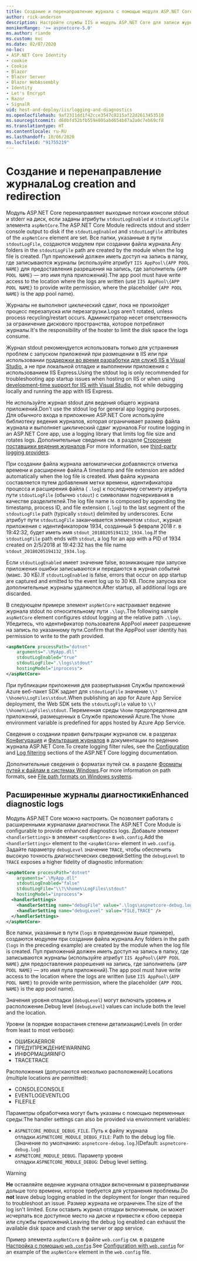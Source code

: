 ```yaml
---
title: Создание и перенаправление журнала с помощью модуля ASP.NET Core
author: rick-anderson
description: Настройте службы IIS и модуль ASP.NET Core для записи журналов и диагностических данных.
monikerRange: '>= aspnetcore-5.0'
ms.author: riande
ms.custom: mvc
ms.date: 02/07/2020
no-loc:
- ASP.NET Core Identity
- cookie
- Cookie
- Blazor
- Blazor Server
- Blazor WebAssembly
- Identity
- Let's Encrypt
- Razor
- SignalR
uid: host-and-deploy/iis/logging-and-diagnostics
ms.openlocfilehash: 9af2311dd1f42cce3547c8215af22d2613453510
ms.sourcegitcommit: d60bfd52bfb559e805abd654b87a2a0c7eb69cf8
ms.translationtype: HT
ms.contentlocale: ru-RU
ms.lasthandoff: 10/06/2020
ms.locfileid: "91755219"
---
```

# <a name="log-creation-and-redirection"></a><span data-ttu-id="b8c4e-103">Создание и перенаправление журнала</span><span class="sxs-lookup"><span data-stu-id="b8c4e-103">Log creation and redirection</span></span>

<span data-ttu-id="b8c4e-104">Модуль ASP.NET Core перенаправляет выходные потоки консоли stdout и stderr на диск, если заданы атрибуты `stdoutLogEnabled` и `stdoutLogFile` элемента `aspNetCore`.</span><span class="sxs-lookup"><span data-stu-id="b8c4e-104">The ASP.NET Core Module redirects stdout and stderr console output to disk if the `stdoutLogEnabled` and `stdoutLogFile` attributes of the `aspNetCore` element are set.</span></span> <span data-ttu-id="b8c4e-105">Все папки, указанные в пути `stdoutLogFile`, создаются модулем при создании файла журнала.</span><span class="sxs-lookup"><span data-stu-id="b8c4e-105">Any folders in the `stdoutLogFile` path are created by the module when the log file is created.</span></span> <span data-ttu-id="b8c4e-106">Пул приложений должен иметь доступ на запись в папку, где записываются журналы (используйте атрибут `IIS AppPool\{APP POOL NAME}` для предоставления разрешения на запись, где заполнитель `{APP POOL NAME}` — это имя пула приложений).</span><span class="sxs-lookup"><span data-stu-id="b8c4e-106">The app pool must have write access to the location where the logs are written (use `IIS AppPool\{APP POOL NAME}` to provide write permission, where the placeholder `{APP POOL NAME}` is the app pool name).</span></span>

<span data-ttu-id="b8c4e-107">Журналы не выполняют циклический сдвиг, пока не произойдет процесс перезапуска или перезагрузки.</span><span class="sxs-lookup"><span data-stu-id="b8c4e-107">Logs aren't rotated, unless process recycling/restart occurs.</span></span> <span data-ttu-id="b8c4e-108">Администратор несет ответственность за ограничение дискового пространства, которое потребляют журналы.</span><span class="sxs-lookup"><span data-stu-id="b8c4e-108">It's the responsibility of the hoster to limit the disk space the logs consume.</span></span>

<span data-ttu-id="b8c4e-109">Журнал stdout рекомендуется использовать только для устранения проблем с запуском приложений при размещении в IIS или при использовании [поддержки во время разработки для служб IIS в Visual Studio](xref:host-and-deploy/iis/development-time-iis-support), а не при локальной отладке и выполнении приложения с использованием IIS Express.</span><span class="sxs-lookup"><span data-stu-id="b8c4e-109">Using the stdout log is only recommended for troubleshooting app startup issues when hosting on IIS or when using [development-time support for IIS with Visual Studio](xref:host-and-deploy/iis/development-time-iis-support), not while debugging locally and running the app with IIS Express.</span></span>

<span data-ttu-id="b8c4e-110">Не используйте журнал stdout для ведения общего журнала приложений.</span><span class="sxs-lookup"><span data-stu-id="b8c4e-110">Don't use the stdout log for general app logging purposes.</span></span> <span data-ttu-id="b8c4e-111">Для обычного входа в приложение ASP.NET Core используйте библиотеку ведения журналов, которая ограничивает размер файла журнала и выполняет циклический сдвиг журналов.</span><span class="sxs-lookup"><span data-stu-id="b8c4e-111">For routine logging in an ASP.NET Core app, use a logging library that limits log file size and rotates logs.</span></span> <span data-ttu-id="b8c4e-112">Дополнительные сведения см. в разделе [Сторонние поставщики ведения журналов](xref:fundamentals/logging/index#third-party-logging-providers).</span><span class="sxs-lookup"><span data-stu-id="b8c4e-112">For more information, see [third-party logging providers](xref:fundamentals/logging/index#third-party-logging-providers).</span></span>

<span data-ttu-id="b8c4e-113">При создании файла журнала автоматически добавляются отметка времени и расширение файла.</span><span class="sxs-lookup"><span data-stu-id="b8c4e-113">A timestamp and file extension are added automatically when the log file is created.</span></span> <span data-ttu-id="b8c4e-114">Имя файла журнала составляется путем добавления метки времени, идентификатора процесса и расширения файла ( `.log`) к последнему сегменту атрибута пути `stdoutLogFile` (обычно `stdout`) с символами подчеркивания в качестве разделителей.</span><span class="sxs-lookup"><span data-stu-id="b8c4e-114">The log file name is composed by appending the timestamp, process ID, and file extension (`.log`) to the last segment of the `stdoutLogFile` path (typically `stdout`) delimited by underscores.</span></span> <span data-ttu-id="b8c4e-115">Если атрибут пути `stdoutLogFile` заканчивается элементом `stdout`, журнал приложения с идентификатором 1934, созданный 5 февраля 2018 г. в 19:42:32, будет иметь имя `stdout_20180205194132_1934.log`.</span><span class="sxs-lookup"><span data-stu-id="b8c4e-115">If the `stdoutLogFile` path ends with `stdout`, a log for an app with a PID of 1934 created on 2/5/2018 at 19:42:32 has the file name `stdout_20180205194132_1934.log`.</span></span>

<span data-ttu-id="b8c4e-116">Если `stdoutLogEnabled` имеет значение false, возникающие при запуске приложения ошибки записываются и передаются в журнал событий (макс. 30 КБ).</span><span class="sxs-lookup"><span data-stu-id="b8c4e-116">If `stdoutLogEnabled` is false, errors that occur on app startup are captured and emitted to the event log up to 30 KB.</span></span> <span data-ttu-id="b8c4e-117">После запуска все дополнительные журналы удаляются.</span><span class="sxs-lookup"><span data-stu-id="b8c4e-117">After startup, all additional logs are discarded.</span></span>

<span data-ttu-id="b8c4e-118">В следующем примере элемент `aspNetCore` настраивает ведение журнала stdout по относительному пути `.\log\`.</span><span class="sxs-lookup"><span data-stu-id="b8c4e-118">The following sample `aspNetCore` element configures stdout logging at the relative path `.\log\`.</span></span> <span data-ttu-id="b8c4e-119">Убедитесь, что идентификатор пользователя AppPool имеет разрешение на запись по указанному пути.</span><span class="sxs-lookup"><span data-stu-id="b8c4e-119">Confirm that the AppPool user identity has permission to write to the path provided.</span></span>

```xml
<aspNetCore processPath="dotnet"
    arguments=".\MyApp.dll"
    stdoutLogEnabled="true"
    stdoutLogFile=".\logs\stdout"
    hostingModel="inprocess">
</aspNetCore>
```

<span data-ttu-id="b8c4e-120">При публикации приложения для развертывания Службы приложений Azure веб-пакет SDK задает для `stdoutLogFile` значение `\\?\%home%\LogFiles\stdout`.</span><span class="sxs-lookup"><span data-stu-id="b8c4e-120">When publishing an app for Azure App Service deployment, the Web SDK sets the `stdoutLogFile` value to `\\?\%home%\LogFiles\stdout`.</span></span> <span data-ttu-id="b8c4e-121">Переменная среды `%home` предопределена для приложений, размещенных в Службе приложений Azure.</span><span class="sxs-lookup"><span data-stu-id="b8c4e-121">The `%home` environment variable is predefined for apps hosted by Azure App Service.</span></span>

<span data-ttu-id="b8c4e-122">Сведения о создании правил фильтрации журналов см. в разделах [Конфигурация](xref:fundamentals/logging/index#log-filtering) и [Фильтрация журналов](xref:fundamentals/logging/index#log-filtering) в документации по ведению журнала ASP.NET Core.</span><span class="sxs-lookup"><span data-stu-id="b8c4e-122">To create logging filter rules, see the [Configuration](xref:fundamentals/logging/index#log-filtering) and [Log filtering](xref:fundamentals/logging/index#log-filtering) sections of the ASP.NET Core logging documentation.</span></span>

<span data-ttu-id="b8c4e-123">Дополнительные сведения о форматах путей см. в разделе [Форматы путей к файлам в системах Windows](/dotnet/standard/io/file-path-formats).</span><span class="sxs-lookup"><span data-stu-id="b8c4e-123">For more information on path formats, see [File path formats on Windows systems](/dotnet/standard/io/file-path-formats).</span></span>

## <a name="enhanced-diagnostic-logs"></a><span data-ttu-id="b8c4e-124">Расширенные журналы диагностики</span><span class="sxs-lookup"><span data-stu-id="b8c4e-124">Enhanced diagnostic logs</span></span>

<span data-ttu-id="b8c4e-125">Модуль ASP.NET Core можно настроить. Он позволяет работать с расширенными журналами диагностики.</span><span class="sxs-lookup"><span data-stu-id="b8c4e-125">The ASP.NET Core Module is configurable to provide enhanced diagnostics logs.</span></span> <span data-ttu-id="b8c4e-126">Добавьте элемент `<handlerSettings>` в элемент `<aspNetCore>` в `web.config`.</span><span class="sxs-lookup"><span data-stu-id="b8c4e-126">Add the `<handlerSettings>` element to the `<aspNetCore>` element in `web.config`.</span></span> <span data-ttu-id="b8c4e-127">Задайте параметру `debugLevel` значение `TRACE`, чтобы обеспечить высокую точность диагностических сведений:</span><span class="sxs-lookup"><span data-stu-id="b8c4e-127">Setting the `debugLevel` to `TRACE` exposes a higher fidelity of diagnostic information:</span></span>

```xml
<aspNetCore processPath="dotnet"
    arguments=".\MyApp.dll"
    stdoutLogEnabled="false"
    stdoutLogFile="\\?\%home%\LogFiles\stdout"
    hostingModel="inprocess">
  <handlerSettings>
    <handlerSetting name="debugFile" value=".\logs\aspnetcore-debug.log" />
    <handlerSetting name="debugLevel" value="FILE,TRACE" />
  </handlerSettings>
</aspNetCore>
```

<span data-ttu-id="b8c4e-128">Все папки, указанные в пути (`logs` в приведенном выше примере), создаются модулем при создании файла журнала.</span><span class="sxs-lookup"><span data-stu-id="b8c4e-128">Any folders in the path (`logs` in the preceding example) are created by the module when the log file is created.</span></span> <span data-ttu-id="b8c4e-129">Пул приложений должен иметь доступ на запись в папку, где записываются журналы (используйте атрибут `IIS AppPool\{APP POOL NAME}` для предоставления разрешения на запись, где заполнитель `{APP POOL NAME}` — это имя пула приложений).</span><span class="sxs-lookup"><span data-stu-id="b8c4e-129">The app pool must have write access to the location where the logs are written (use `IIS AppPool\{APP POOL NAME}` to provide write permission, where the placeholder `{APP POOL NAME}` is the app pool name).</span></span>

<span data-ttu-id="b8c4e-130">Значения уровня отладки (`debugLevel`) могут включать уровень и расположение.</span><span class="sxs-lookup"><span data-stu-id="b8c4e-130">Debug level (`debugLevel`) values can include both the level and the location.</span></span>

<span data-ttu-id="b8c4e-131">Уровни (в порядке возрастания степени детализации):</span><span class="sxs-lookup"><span data-stu-id="b8c4e-131">Levels (in order from least to most verbose):</span></span>

* <span data-ttu-id="b8c4e-132">ОШИБКА</span><span class="sxs-lookup"><span data-stu-id="b8c4e-132">ERROR</span></span>
* <span data-ttu-id="b8c4e-133">ПРЕДУПРЕЖДЕНИЕ</span><span class="sxs-lookup"><span data-stu-id="b8c4e-133">WARNING</span></span>
* <span data-ttu-id="b8c4e-134">ИНФОРМАЦИЯ</span><span class="sxs-lookup"><span data-stu-id="b8c4e-134">INFO</span></span>
* <span data-ttu-id="b8c4e-135">TRACE</span><span class="sxs-lookup"><span data-stu-id="b8c4e-135">TRACE</span></span>

<span data-ttu-id="b8c4e-136">Расположения (допускаются несколько расположений):</span><span class="sxs-lookup"><span data-stu-id="b8c4e-136">Locations (multiple locations are permitted):</span></span>

* <span data-ttu-id="b8c4e-137">CONSOLE</span><span class="sxs-lookup"><span data-stu-id="b8c4e-137">CONSOLE</span></span>
* <span data-ttu-id="b8c4e-138">EVENTLOG</span><span class="sxs-lookup"><span data-stu-id="b8c4e-138">EVENTLOG</span></span>
* <span data-ttu-id="b8c4e-139">FILE</span><span class="sxs-lookup"><span data-stu-id="b8c4e-139">FILE</span></span>

<span data-ttu-id="b8c4e-140">Параметры обработчика могут быть указаны с помощью переменных среды:</span><span class="sxs-lookup"><span data-stu-id="b8c4e-140">The handler settings can also be provided via environment variables:</span></span>

* <span data-ttu-id="b8c4e-141">`ASPNETCORE_MODULE_DEBUG_FILE`. Путь к файлу журнала отладки.</span><span class="sxs-lookup"><span data-stu-id="b8c4e-141">`ASPNETCORE_MODULE_DEBUG_FILE`: Path to the debug log file.</span></span> <span data-ttu-id="b8c4e-142">(Значение по умолчанию: `aspnetcore-debug.log`.)</span><span class="sxs-lookup"><span data-stu-id="b8c4e-142">(Default: `aspnetcore-debug.log`)</span></span>
* <span data-ttu-id="b8c4e-143">`ASPNETCORE_MODULE_DEBUG`. Параметр уровня отладки.</span><span class="sxs-lookup"><span data-stu-id="b8c4e-143">`ASPNETCORE_MODULE_DEBUG`: Debug level setting.</span></span>

> [!WARNING]
> <span data-ttu-id="b8c4e-144">**Не** оставляйте ведение журнала отладки включенным в развертывании дольше того времени, которое требуется для устранения проблемы.</span><span class="sxs-lookup"><span data-stu-id="b8c4e-144">Do **not** leave debug logging enabled in the deployment for longer than required to troubleshoot an issue.</span></span> <span data-ttu-id="b8c4e-145">Размер журнала не ограничен.</span><span class="sxs-lookup"><span data-stu-id="b8c4e-145">The size of the log isn't limited.</span></span> <span data-ttu-id="b8c4e-146">Если оставить журнал отладки включенным, он может исчерпать все доступное место на диске и привести к сбою сервера или службы приложений.</span><span class="sxs-lookup"><span data-stu-id="b8c4e-146">Leaving the debug log enabled can exhaust the available disk space and crash the server or app service.</span></span>

<span data-ttu-id="b8c4e-147">Пример элемента `aspNetCore` в файле `web.config` см. в разделе [Настройка с помощью `web.config`](xref:host-and-deploy/iis/web-config#configuration-with-webconfig).</span><span class="sxs-lookup"><span data-stu-id="b8c4e-147">See [Configuration with `web.config`](xref:host-and-deploy/iis/web-config#configuration-with-webconfig) for an example of the `aspNetCore` element in the `web.config` file.</span></span>
